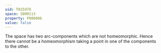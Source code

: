 ```yaml
---
uid: T025976
space: S000113
property: P000086
value: false
---
```


The space has two arc-components which are not homeomorphic. Hence there cannot be a homeomorphism taking a point in one of the components to the other.

